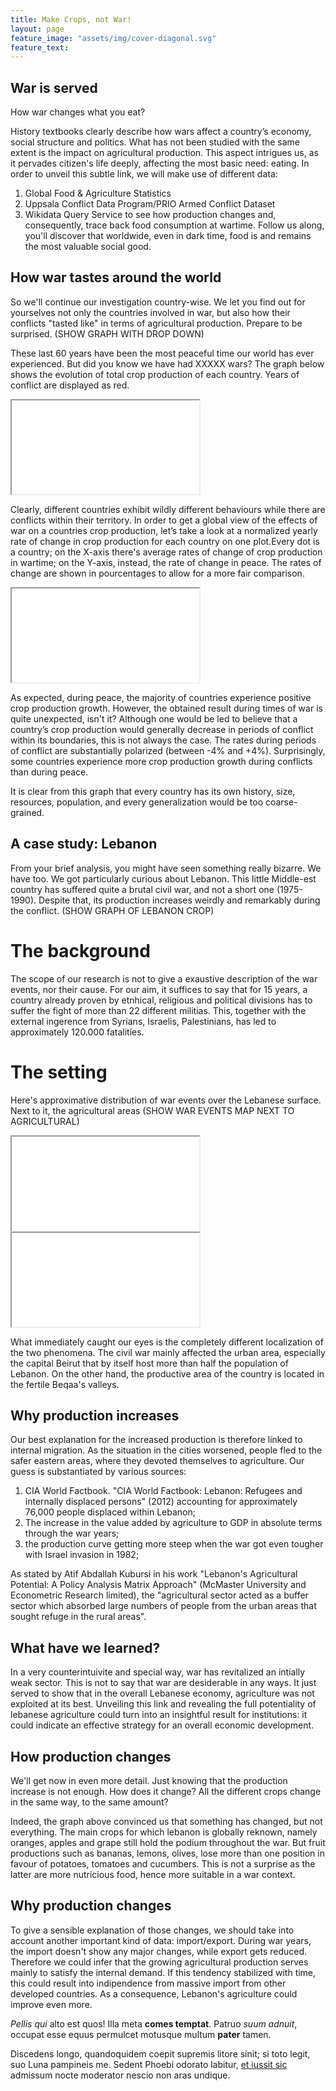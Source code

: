 ```yaml
---
title: Make Crops, not War!
layout: page
feature_image: "assets/img/cover-diagonal.svg"
feature_text:
---
```

## War is served

How war changes what you eat?

History textbooks clearly describe how wars affect a country’s economy, social structure and politics. What has not been studied with the same extent is the impact on agricultural production. This aspect intrigues us, as it pervades citizen's life deeply, affecting the most basic need: eating.
In order to unveil this subtle link, we will make use of different data:

1. Global Food & Agriculture Statistics
2. Uppsala Conflict Data Program/PRIO Armed Conflict Dataset
3. Wikidata Query Service
to see how production changes and, consequently, trace back food consumption at wartime. Follow us along, you'll discover that worldwide, even in dark time, food is and remains the most valuable social good.

## How war tastes around the world

So we'll continue our investigation country-wise. We let you find out for yourselves not only the countries involved in war, but also how their conflicts "tasted like" in terms of agricultural production. Prepare to be surprised.
(SHOW GRAPH WITH DROP DOWN)

These last 60 years have been the most peaceful time our world has ever experienced. But did you know we have had XXXXX wars? The graph below shows the evolution of total crop production of each country. Years of conflict are displayed as red.

<iframe class="plot" src="assets/plots/crops-vs-year.html"></iframe>

Clearly, different countries exhibit wildly different behaviours while there are conflicts within their territory. In order to get a global view of the effects of war on a countries crop production, let’s take a look at a normalized yearly rate of change in crop production for each country on one plot.Every dot is a country; on the X-axis there's average rates of change of crop production in wartime; on the Y-axis, instead, the rate of change in peace. The rates of change are shown in pourcentages to allow for a more fair comparison.

<iframe class="plot" src="assets/plots/crop-rate.html"></iframe>

As expected, during peace, the majority of countries experience positive crop production growth. However, the obtained result during times of war is quite unexpected, isn't it? Although one would be led to believe that a country’s crop production would generally decrease in periods of conflict within its boundaries, this is not always the case. The rates during periods of conflict are substantially polarized (between -4% and +4%). Surprisingly, some countries experience more crop production growth during conflicts than during peace.

It is clear from this graph that every country has its own history, size, resources, population, and every generalization would be too coarse-grained.

## A case study: Lebanon

From your brief analysis, you might have seen something really bizarre. We have too.
We got particularly curious about Lebanon. This little Middle-est country has suffered quite a brutal civil war, and not a short one (1975-1990). Despite that, its production increases weirdly and remarkably during the conflict.
(SHOW GRAPH OF LEBANON CROP)

# The background
The scope of our research is not to give a exaustive description of the war events, nor their cause. For our aim, it suffices to say that for 15 years, a country already proven by etnhical, religious and political divisions has to suffer the fight of more than 22 different militias. This, together with the external ingerence from Syrians, Israelis, Palestinians, has led to approximately 120.000 fatalities.

# The setting
Here's approximative distribution of war events over the Lebanese surface. Next to it, the agricultural areas
(SHOW WAR EVENTS MAP NEXT TO AGRICULTURAL)

<iframe class="plot_ani" src="assets/plots/war-events.html"></iframe>

<iframe class="plot_map" src="assets/plots/map-agri-leb.html"></iframe>

What immediately caught our eyes is the completely different localization of the two phenomena. The civil war mainly affected the urban area, especially the capital Beirut that by itself host more than half the population of Lebanon. On the other hand, the productive area of the country is located in the fertile Beqaa's valleys.

## Why production increases
Our best explanation for the increased production is therefore linked to internal migration. As the situation in the cities worsened, people fled to the safer eastern areas, where they devoted themselves to agriculture. Our guess is substantiated by various sources:


1. CIA World Factbook. "CIA World Factbook: Lebanon: Refugees and internally displaced persons" (2012) accounting for approximately 76,000 people displaced within Lebanon;
2. The increase in the value added by agriculture to GDP in absolute terms through the war years;
3. the production curve getting more steep when the war got even tougher with Israel invasion in 1982;


As stated by Atif Abdallah Kubursi in his work "Lebanon's Agricultural Potential: A Policy Analysis Matrix Approach" (McMaster University and Econometric Research limited), the "agricultural sector acted as a buffer sector which absorbed large numbers of people from the urban areas that sought refuge in the rural areas".

## What have we learned?
In a very counterintuivite and special way, war has revitalized an intially weak sector. This is not to say that war are desiderable in any ways. It just served to show that in the overall Lebanese economy, agriculture was not exploited at its best. Unveiling this link and revealing the full potentiality of lebanese agriculture could turn into an insightful result for institutions: it could indicate an effective strategy for an overall economic development.

## How production changes

We'll get now in even more detail. Just knowing that the production increase is not enough. How does it change? All the different crops change in the same way, to the same amount?

<div class="flourish-embed" data-src="visualisation/1089802"></div>

<script src="https://public.flourish.studio/resources/embed.js"></script>

Indeed, the graph above convinced us that something has changed, but not everything. The main crops for which lebanon is globally reknown, namely oranges, apples and grape still hold the podium throughout the war.
But fruit productions such as bananas, lemons, olives, lose more than one position in favour of potatoes, tomatoes and cucumbers. This is not a surprise as the latter are more nutricious food, hence more suitable in a war context.

## Why production changes
To give a sensible explanation of those changes, we should take into account another important kind of data: import/export. During war years, the import doesn't show any major changes, while export gets reduced. Therefore we could infer that the growing agricultural production serves mainly to satisfy the internal demand. If this tendency stabilized with time, this could result into indipendence from massive import from other developed countries. As a consequence, Lebanon's agriculture could improve even more.

*Pellis qui* alto est quos! Illa meta **comes temptat**. Patruo *suum adnuit*,
occupat esse equus permulcet motusque multum **pater** tamen.

Discedens longo, quandoquidem coepit supremis litore sinit; si toto legit, suo
Luna pampineis me. Sedent Phoebi odorato labitur, [et iussit
sic](http://quisquislatronis.com/) admissum nocte moderator nescio non aras
undique.

<div class="flourish-embed" data-src="visualisation/1089802"></div>

<script src="https://public.flourish.studio/resources/embed.js"></script>
